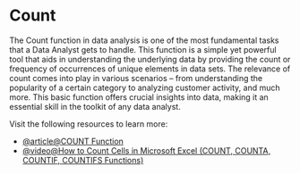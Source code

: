 # Count 

The Count function in data analysis is one of the most fundamental tasks that a Data Analyst gets to handle. This function is a simple yet powerful tool that aids in understanding the underlying data by providing the count or frequency of occurrences of unique elements in data sets. The relevance of count comes into play in various scenarios – from understanding the popularity of a certain category to analyzing customer activity, and much more. This basic function offers crucial insights into data, making it an essential skill in the toolkit of any data analyst.

Visit the following resources to learn more:

- [@article@COUNT Function](https://support.microsoft.com/en-gb/office/count-function-a59cd7fc-b623-4d93-87a4-d23bf411294c)
- [@video@How to Count Cells in Microsoft Excel (COUNT, COUNTA, COUNTIF, COUNTIFS Functions)](https://www.youtube.com/watch?v=5RFLncJuMng)